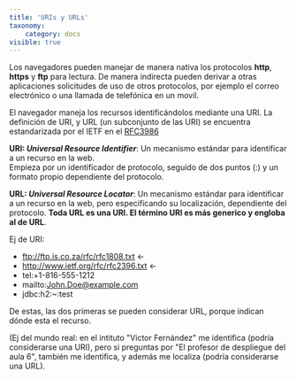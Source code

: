 ```yaml
---
title: 'URIs y URLs'
taxonomy:
    category: docs
visible: true
---
```


Los navegadores pueden manejar de manera nativa los protocolos **http**, **https** y **ftp** para lectura. De manera indirecta pueden derivar a otras aplicaciones solicitudes de uso de otros protocolos, por ejemplo el correo electrónico o una llamada de telefónica en un movil.

El navegador maneja los recursos identificándolos mediante una URI.
La definición de URI, y URL (un subconjunto de las URI) se encuentra estandarizada por el IETF en el [RFC3986](https://tools.ietf.org/html/rfc3986)

**URI: _Universal Resource Identifier_**: Un mecanismo estándar para identificar a un recurso en la web.  
Empieza por un identificador de protocolo, seguido de dos puntos (:) y un formato propio dependiente del protocolo.

**URL: _Universal Resource Locator_**: Un mecanismo estándar para identificar a un recurso en la web, pero especificando su localización, dependiente del protocolo. **Toda URL es una URI. El término URI es más generico y engloba al de URL**.


Ej de URI:

* ftp://ftp.is.co.za/rfc/rfc1808.txt    &larr;
* http://www.ietf.org/rfc/rfc2396.txt   &larr;
* tel:+1-816-555-1212
* mailto:John.Doe@example.com  
* jdbc:h2:~:test

De estas, las dos primeras se pueden considerar URL, porque indican dónde esta el recurso.


(Ej del mundo real: en el intituto "Victor Fernández" me identifica (podría considerarse una URI), pero si preguntas por "El profesor de despliegue del aula 6", también me identifica, y además me localiza (podría considerarse una URL).